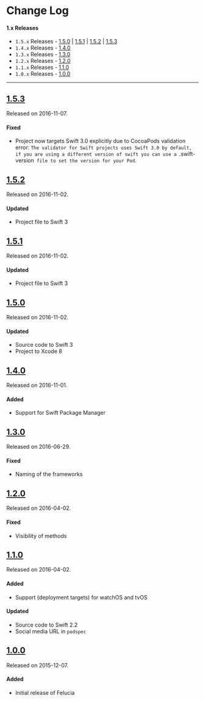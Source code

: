 # Change Log

#### 1.x Releases
- `1.5.x` Releases - [1.5.0](#150) | [1.5.1](#151) | [1.5.2](#152) | [1.5.3](#153)
- `1.4.x` Releases - [1.4.0](#140)
- `1.3.x` Releases - [1.3.0](#130)
- `1.2.x` Releases - [1.2.0](#120)
- `1.1.x` Releases - [1.1.0](#110)
- `1.0.x` Releases - [1.0.0](#100)

---
## [1.5.3](https://github.com/mtynior/Felucia/releases/tag/1.5.3)
Released on 2016-11-07.

#### Fixed
- Project now targets Swift 3.0 explicitly due to CocoaPods validation error: `The validator for Swift projects uses Swift 3.0 by default, if you are using a different version of swift you can use a `.swift-version` file to set the version for your Pod`. 

## [1.5.2](https://github.com/mtynior/Felucia/releases/tag/1.5.2)
Released on 2016-11-02.

#### Updated
- Project file to Swift 3

## [1.5.1](https://github.com/mtynior/Felucia/releases/tag/1.5.1)
Released on 2016-11-02.

#### Updated
- Project file to Swift 3

## [1.5.0](https://github.com/mtynior/Felucia/releases/tag/1.5.0)
Released on 2016-11-02.

#### Updated
- Source code to Swift 3
- Project to Xcode 8

## [1.4.0](https://github.com/mtynior/Felucia/releases/tag/1.4.0)
Released on 2016-11-01.

#### Added
- Support for Swift Package Manager

## [1.3.0](https://github.com/mtynior/Felucia/releases/tag/1.3.0)
Released on 2016-06-29.

#### Fixed
- Naming of the frameworks

## [1.2.0](https://github.com/mtynior/Felucia/releases/tag/1.2.0)
Released on 2016-04-02.

#### Fixed
- Visibility of methods

## [1.1.0](https://github.com/mtynior/Felucia/releases/tag/1.1.0)
Released on 2016-04-02.

#### Added
- Support (deployment targets) for watchOS and tvOS

#### Updated
- Source code to Swift 2.2	
- Social media URL in `podspec`

## [1.0.0](https://github.com/mtynior/Felucia/releases/tag/1.0.0)
Released on 2015-12-07.

#### Added
- Initial release of Felucia
